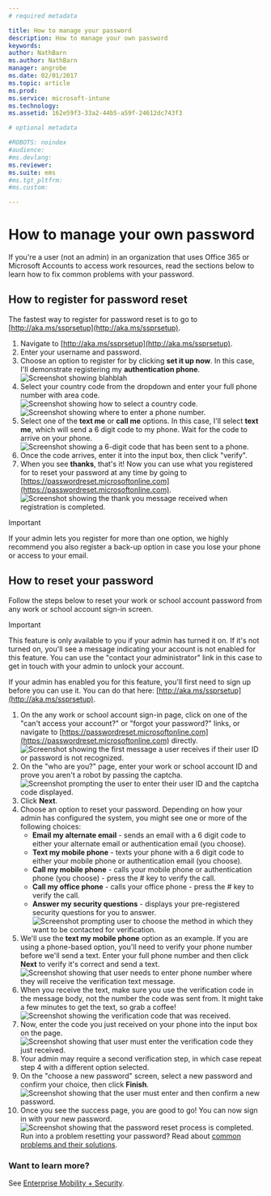 ```yaml
---
# required metadata

title: How to manage your password
description: How to manage your own password
keywords:
author: NathBarn
ms.author: NathBarn
manager: angrobe
ms.date: 02/01/2017
ms.topic: article
ms.prod:
ms.service: microsoft-intune
ms.technology:
ms.assetid: 162e59f3-33a2-44b5-a59f-24612dc743f3

# optional metadata

#ROBOTS: noindex
#audience:
#ms.devlang:
ms.reviewer:
ms.suite: ems
#ms.tgt_pltfrm:
#ms.custom:

---
```


# How to manage your own password

If you're a user (not an admin) in an organization that uses Office 365 or Microsoft Accounts to access work resources, read the sections below to learn how to fix common problems with your password.

## How to register for password reset
The fastest way to register for password reset is to go to [http://aka.ms/ssprsetup](http://aka.ms/ssprsetup).

1.	Navigate to [http://aka.ms/ssprsetup](http://aka.ms/ssprsetup).
2.	Enter your username and password.
3.	Choose an option to register for by clicking **set it up now**. In this case, I'll demonstrate registering my **authentication phone**.
![Screenshot showing blahblah](./media/ft-mngPW-1-setup.png)
4.	Select your country code from the dropdown and enter your full phone number with area code.
![Screenshot showing how to select a country code. ](./media/ft-mngPW-2-enterNumber.png)![Screenshot showing where to enter a phone number.](./media/ft-mngPW-3-enterNumber2.png)
5.	Select one of the **text me** or **call me** options. In this case, I'll select **text me**, which will send a 6 digit code to my phone. Wait for the code to arrive on your phone.
![Screenshot showing a 6-digit code that has been sent to a phone.](./media/ft-mngPW-4-textCode.png)
6.	Once the code arrives, enter it into the input box, then click "verify".
7.	When you see **thanks**, that's it! Now you can use what you registered for to reset your password at any time by going to [https://passwordreset.microsoftonline.com](https://passwordreset.microsoftonline.com).
![Screenshot showing the thank you message received when registration is completed.](./media/ft-mngPW-5-thanks.png)

> [!IMPORTANT]
> If your admin lets you register for more than one option, we highly recommend you also register a back-up option in case you lose your phone or access to your email.

## How to reset your password
Follow the steps below to reset your work or school account password from any work or school account sign-in screen.

> [!IMPORTANT]
> This feature is only available to you if your admin has turned it on. If it's not turned on, you'll see a message indicating your account is not enabled for this feature. You can use the "contact your administrator" link in this case to get in touch with your admin to unlock your account.
> 
> If your admin has enabled you for this feature, you'll first need to sign up before you can use it. You can do that here: [http://aka.ms/ssprsetup](http://aka.ms/ssprsetup).

1. On the any work or school account sign-in page, click on one of the "can't access your account?" or "forgot your password?" links, or navigate to [https://passwordreset.microsoftonline.com](https://passwordreset.microsoftonline.com) directly.
   ![Screenshot showing the first message a user receives if their user ID or password is not recognized.](./media/ft-mngPW-6-resetPWbegin.png)
2. On the "who are you?" page, enter your work or school account ID and prove you aren't a robot by passing the captcha.
   ![Screenshot prompting the user to enter their user ID and the captcha code displayed.](./media/ft-mngPW-7-enterID.png)
3. Click **Next**.
4. Choose an option to reset your password. Depending on how your admin has configured the system, you might see one or more of the following choices:
   - **Email my alternate email** - sends an email with a 6 digit code to either your alternate email or authentication email (you choose).
   - **Text my mobile phone** - texts your phone with a 6 digit code to either your mobile phone or authentication email (you choose).
   - **Call my mobile phone** - calls your mobile phone or authentication phone (you choose) - press the # key to verify the call.
   - **Call my office phone** - calls your office phone - press the # key to verify the call.
   - **Answer my security questions** - displays your pre-registered security questions for you to answer.
   ![Screenshot prompting user to choose the method in which they want to be contacted for verification.](./media/ft-mngPW-8-answerQuestions.png)
5. We'll use the **text my mobile phone** option as an example. If you are using a phone-based option, you'll need to verify your phone number before we'll send a text. Enter your full phone number and then click **Next** to verify it's correct and send a text.
   ![Screenshot showing that user needs to enter phone number where they will receive the verification text message.](./media/ft-mngPW-9-textNumber.png)
6. When you receive the text, make sure you use the verification code in the message body, not the number the code was sent from. It might take a few minutes to get the text, so grab a coffee!
   ![Screenshot showing the verification code that was received.](./media/ft-mngPW-10-verificationCode.png)
7. Now, enter the code you just received on your phone into the input box on the page.
   ![Screenshot showing that user must enter the verification code they just received.](./media/ft-mngPW-11-enterCode.png)
8. Your admin may require a second verification step, in which case repeat step 4 with a different option selected.
9. On the "choose a new password" screen, select a new password and confirm your choice, then click **Finish**.
   ![Screenshot showing that the user must enter and then confirm a new password.](./media/ft-mngPW-12-clickFinish.png)
10.	Once you see the success page, you are good to go! You can now sign in with your new password.
    ![Screenshot showing that the password reset process is completed.](./media/ft-mngPW-13-success.png)
    Run into a problem resetting your password? Read about [common problems and their solutions](https://azure.microsoft.com/en-us/documentation/articles/active-directory-passwords-update-your-own-password/#common-problems-and-their-solutions).

### Want to learn more?
See [Enterprise Mobility + Security](https://www.microsoft.com/en-us/server-cloud/enterprise-mobility/overview.aspx).
